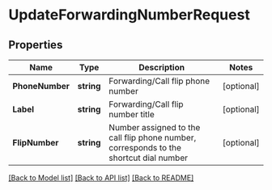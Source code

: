 # UpdateForwardingNumberRequest

## Properties
Name | Type | Description | Notes
------------ | ------------- | ------------- | -------------
**PhoneNumber** | **string** | Forwarding/Call flip phone number | [optional] 
**Label** | **string** | Forwarding/Call flip number title | [optional] 
**FlipNumber** | **string** | Number assigned to the call flip phone number, corresponds to the shortcut dial number | [optional] 

[[Back to Model list]](../README.md#documentation-for-models) [[Back to API list]](../README.md#documentation-for-api-endpoints) [[Back to README]](../README.md)


